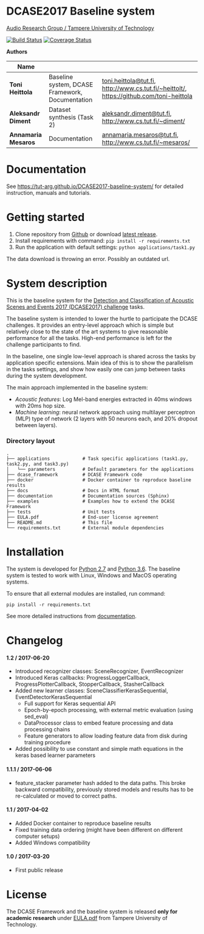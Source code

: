 DCASE2017 Baseline system
=========================
[Audio Research Group / Tampere University of Technology](http://arg.cs.tut.fi/)

[![Build Status](https://travis-ci.org/TUT-ARG/DCASE2017-baseline-system.svg?branch=master)](https://travis-ci.org/TUT-ARG/DCASE2017-baseline-system) [![Coverage Status](https://coveralls.io/repos/github/TUT-ARG/DCASE2017-baseline-system/badge.svg?branch=master)](https://coveralls.io/github/TUT-ARG/DCASE2017-baseline-system?branch=master)

**Authors**

| Name                  |                                                                    |                                                              |
| --------------------- | -----------------------------------------------------------------  | ------------------------------------------------------------ |
| **Toni Heittola**     | Baseline system, DCASE Framework, Documentation                    | <toni.heittola@tut.fi>, <http://www.cs.tut.fi/~heittolt/>, <https://github.com/toni-heittola>   |
| **Aleksandr Diment**  | Dataset synthesis (Task 2)                                         | <aleksandr.diment@tut.fi>, <http://www.cs.tut.fi/~diment/>   |
| **Annamaria Mesaros** | Documentation                                                      | <annamaria.mesaros@tut.fi>, <http://www.cs.tut.fi/~mesaros/> |

Documentation
=============

See https://tut-arg.github.io/DCASE2017-baseline-system/ for detailed instruction, manuals and tutorials.


Getting started
===============


1. Clone repository from [Github](https://github.com/TUT-ARG/DCASE2017-baseline-system) or download [latest release](https://github.com/TUT-ARG/DCASE2017-baseline-system/releases/latest).
2. Install requirements with command: ``pip install -r requirements.txt``
3. Run the application with default settings: ``python applications/task1.py``

The data download is throwing an error. Possibly an outdated url.

System description
==================

This is the baseline system for the [Detection and Classification of Acoustic Scenes and Events 2017 (DCASE2017) challenge](http://www.cs.tut.fi/sgn/arg/dcase2017/) tasks.

The baseline system is intended to lower the hurtle to participate the DCASE challenges. It provides an entry-level
approach which is simple but relatively close to the state of the art systems to give reasonable performance for all
the tasks. High-end performance is left for the challenge participants to find.

In the baseline, one single low-level approach is shared across the tasks by application specific extensions.
Main idea of this is to show the parallelism in the tasks settings, and show how easily one can jump between
tasks during the system development.

The main approach implemented in the baseline system:

- *Acoustic features*: Log Mel-band energies extracted in 40ms windows with 20ms hop size.
- *Machine learning*: neural network approach using multilayer perceptron (MLP) type of network (2 layers with 50 neurons each, and 20% dropout between layers).

### Directory layout

    .
    ├── applications            # Task specific applications (task1.py, task2.py, and task3.py) 
    │   └── parameters          # Default parameters for the applications
    ├── dcase_framework         # DCASE Framework code
    ├── docker                  # Docker container to reproduce baseline results
    ├── docs                    # Docs in HTML format
    ├── documentation           # Documentation sources (Sphinx)  
    ├── examples                # Examples how to extend the DCASE Framework
    ├── tests                   # Unit tests
    ├── EULA.pdf                # End-user license agreement
    ├── README.md               # This file
    └── requirements.txt        # External module dependencies 


Installation
============

The system is developed for [Python 2.7](https://www.python.org/) and [Python 3.6](https://www.python.org/).
The baseline system is tested to work with Linux, Windows and MacOS operating systems.

To ensure that all external modules are installed, run command:

``pip install -r requirements.txt``

See more detailed instructions from [documentation](https://tut-arg.github.io/DCASE2017-baseline-system/install.html).

Changelog
=========

#### 1.2 / 2017-06-20

* Introduced recognizer classes: SceneRecognizer, EventRecognizer
* Introduced Keras callbacks: ProgressLoggerCallback, ProgressPlotterCallback, StopperCallback, StasherCallback
* Added new learner classes: SceneClassifierKerasSequential, EventDetectorKerasSequential
    * Full support for Keras sequential API 
    * Epoch-by-epoch processing, with external metric evaluation (using sed_eval)
    * DataProcessor class to embed feature processing and data processing chains
    * Feature generators to allow loading feature data from disk during training procedure
* Added possibility to use constant and simple math equations in the keras based learner parameters 
        
#### 1.1.1 / 2017-06-06

* feature_stacker parameter hash added to the data paths. This broke backward compatibility, previously stored models and results has to be re-calculated or moved to correct paths.

#### 1.1 / 2017-04-02

* Added Docker container to reproduce baseline results 
* Fixed training data ordering (might have been different on different computer setups)
* Added Windows compatibility

#### 1.0 / 2017-03-20

* First public release

License
=======

The DCASE Framework and the baseline system is released **only for academic research** under [EULA.pdf](EULA.pdf) from Tampere University of Technology.
